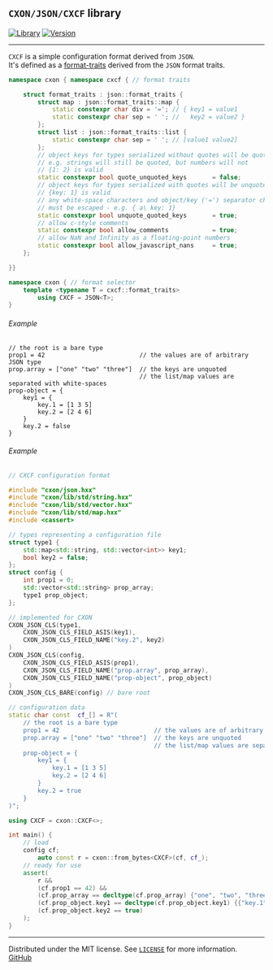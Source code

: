 ## `CXON/JSON/CXCF` library

[![Library][img-lib]](https://github.com/oknenavin/cxon)
[![Version][img-ver]](https://github.com/oknenavin/cxon/releases)  


--------------------------------------------------------------------------------

`CXCF` is a simple configuration format derived from `JSON`.  
It's defined as a [format-traits](../../README.md#format-traits) derived from the `JSON` format traits.

``` c++
namespace cxon { namespace cxcf { // format traits

    struct format_traits : json::format_traits {
        struct map : json::format_traits::map {
            static constexpr char div = '='; // { key1 = value1
            static constexpr char sep = ' '; //   key2 = value2 }
        };
        struct list : json::format_traits::list {
            static constexpr char sep = ' '; // [value1 value2]
        };
        // object keys for types serialized without quotes will be quoted
        // e.g. strings will still be quoted, but numbers will not
        // {1: 2} is valid
        static constexpr bool quote_unquoted_keys       = false;
        // object keys for types serialized with quotes will be unquoted (e.g. strings)
        // {key: 1} is valid
        // any white-space characters and object/key ('=') separator character
        // must be escaped - e.g. { a\ key: 1}
        static constexpr bool unquote_quoted_keys       = true;
        // allow c-style comments
        static constexpr bool allow_comments            = true;
        // allow NaN and Infinity as a floating-point numbers
        static constexpr bool allow_javascript_nans     = true;
    };

}}

namespace cxon { // format selector
    template <typename T = cxcf::format_traits>
        using CXCF = JSON<T>;
}
```

###### Example
```
// the root is a bare type
prop1 = 42                          // the values are of arbitrary JSON type
prop.array = ["one" "two" "three"]  // the keys are unquoted
                                    // the list/map values are separated with white-spaces
prop-object = {
    key1 = {
        key.1 = [1 3 5]
        key.2 = [2 4 6]
    }
    key.2 = false
}
```

###### Example

``` c++
// CXCF configuration format

#include "cxon/json.hxx"
#include "cxon/lib/std/string.hxx"
#include "cxon/lib/std/vector.hxx"
#include "cxon/lib/std/map.hxx"
#include <cassert>

// types representing a configuration file
struct type1 {
    std::map<std::string, std::vector<int>> key1;
    bool key2 = false;
};
struct config {
    int prop1 = 0;
    std::vector<std::string> prop_array;
    type1 prop_object;
};

// implemented for CXON
CXON_JSON_CLS(type1,
    CXON_JSON_CLS_FIELD_ASIS(key1),
    CXON_JSON_CLS_FIELD_NAME("key.2", key2)
)
CXON_JSON_CLS(config,
    CXON_JSON_CLS_FIELD_ASIS(prop1),
    CXON_JSON_CLS_FIELD_NAME("prop.array", prop_array),
    CXON_JSON_CLS_FIELD_NAME("prop-object", prop_object)
)
CXON_JSON_CLS_BARE(config) // bare root

// configuration data
static char const  cf_[] = R"(
    // the root is a bare type
    prop1 = 42                          // the values are of arbitrary JSON type
    prop.array = ["one" "two" "three"]  // the keys are unquoted
                                        // the list/map values are separated with white-spaces
    prop-object = {
        key1 = {
            key.1 = [1 3 5]
            key.2 = [2 4 6]
        }
        key.2 = true
    }
)";

using CXCF = cxon::CXCF<>;

int main() {
    // load
    config cf;
        auto const r = cxon::from_bytes<CXCF>(cf, cf_);
    // ready for use
    assert(
        r &&
        (cf.prop1 == 42) &&
        (cf.prop_array == decltype(cf.prop_array) {"one", "two", "three"}) &&
        (cf.prop_object.key1 == decltype(cf.prop_object.key1) {{"key.1", {1, 3, 5}}, {"key.2", {2, 4, 6}}}) &&
        (cf.prop_object.key2 == true)
    );
}
```


--------------------------------------------------------------------------------

Distributed under the MIT license. See [`LICENSE`](../../../../LICENSE) for more information.  
[GitHub](https://github.com/oknenavin/cxon)  

<!-- links -->
[img-lib]: https://img.shields.io/badge/lib-CXON-608060.svg?style=plastic
[img-ver]: https://img.shields.io/github/release/oknenavin/cxon.svg?style=plastic&color=608060
